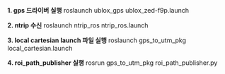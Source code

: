 **1. gps 드라이버 실행**
roslaunch ublox_gps ublox_zed-f9p.launch

**2. ntrip 수신**
roslaunch ntrip_ros ntrip_ros.launch

**3. local cartesian launch 파일 실행**
roslaunch gps_to_utm_pkg local_cartesian.launch

**4. roi_path_publisher 실행**
rosrun gps_to_utm_pkg roi_path_publisher.py
```

